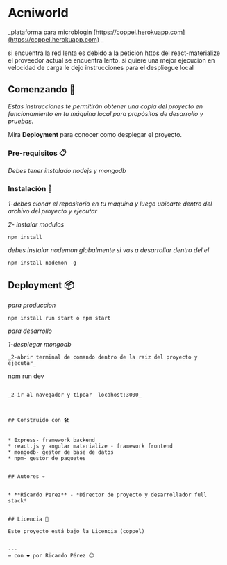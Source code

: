 # Acniworld

_plataforma para microblogin [https://coppel.herokuapp.com](https://coppel.herokuapp.com) _

si encuentra la red lenta es debido a la peticion https del react-materialize  el proveedor actual se encuentra lento. si quiere una mejor ejecucion en velocidad de carga le dejo instrucciones para el despliegue local

## Comenzando 🚀

_Estas instrucciones te permitirán obtener una copia del proyecto en funcionamiento en tu máquina local para propósitos de desarrollo y pruebas._

Mira **Deployment** para conocer como desplegar el proyecto.


### Pre-requisitos 📋

_Debes tener instalado nodejs y mongodb_


### Instalación 🔧

_1-debes clonar el repositorio en tu maquina y luego ubicarte dentro del archivo del proyecto y ejecutar_

_2- instalar modulos_

```
npm install
```

_debes instalar nodemon globalmente si vas a desarrollar dentro del el_

```
npm install nodemon -g 
```



## Deployment 📦


_para produccion_

```
npm install run start ó npm start
```

_para desarrollo_

_1-desplegar mongodb_

```
_2-abrir terminal de comando dentro de la raiz del proyecto y ejecutar_

```
npm run dev
```

_2-ir al navegador y tipear  locahost:3000_



## Construido con 🛠️


* Express- framework backend
* react.js y angular materialize - framework frontend
* mongodb- gestor de base de datos
* npm- gestor de paquetes


## Autores ✒️


* **Ricardo Perez** - *Director de proyecto y desarrollador full stack* 


## Licencia 📄

Este proyecto está bajo la Licencia (coppel)


---
⌨️ con ❤️ por Ricardo Pérez 😊